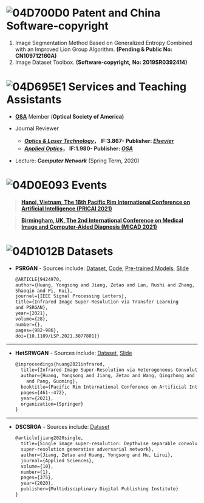


# ![04D700D0](https://user-images.githubusercontent.com/23012102/161746152-f72c4147-6586-4b99-8d02-f4c761e7b620.png) Patent and China Software-copyright
1. Image Segmentation Method Based on Generalized Entropy Combined with an Improved Lion Group Algorithm. **(Pending & Public No: CN109712160A)**
2. Image Dataset Toolbox. **(Software-copyright,** **No: 2019SR0392414)**

# ![04D695E1](https://user-images.githubusercontent.com/23012102/161746081-23a293be-c2b0-4b21-9d5d-8b0bcfbdc882.png) Services and Teaching Assistants
- [**OSA**](https://www.optica.org/en-us/home/) Member (**Optical Society of America)**
- Journal Reviewer
    - ***[Optics & Laser Technology](https://www.journals.elsevier.com/optics-and-laser-technology)*，  IF:3.867- Publisher: *[Elsevier](https://www.elsevier.com/)***
    - ***[Applied Optics](https://www.osapublishing.org/ao/home.cfm)*，   IF:1.980- Publisher: *[OSA](https://www.optica.org/en-us/home/)***

- Lecture: ***Computer Network*** (Spring Term, 2020)

# ![04D0E093](https://user-images.githubusercontent.com/23012102/161745157-4237d59b-822a-42bd-aa6c-9f7b21cb7566.png) Events

> [**Hanoi, Vietnam, The 18th Pacific Rim International Conference on Artificial Intelligence (PRICAI 2021)**](https://www.pricai.org/2021/)                  

> [**Birmingham, UK, The 2nd International Conference on Medical Image and Computer-Aided Diagnosis (MICAD 2021)**](http://www.micad.org/#) 



# ![04D1012B](https://user-images.githubusercontent.com/23012102/161745176-20a41d63-3073-4c72-b7e2-f7fac6a12bc9.png) Datasets

- **PSRGAN**  - Sources include: [Dataset](https://doi.org/10.6084/m9.figshare.13359632.v2), [Code](https://github.com/yongsongH/Infrared-Image_PSRGAN), [Pre-trained Models](https://figshare.com/articles/dataset/Pre-trained_models/16591973), [Slide](https://github.com/yongsongH/academic_poster/blob/main/PSRGAN_Presentations.pdf) 

    
    ```latex
    @ARTICLE{9424970, 
    author={Huang, Yongsong and Jiang, Zetao and Lan, Rushi and Zhang, 
    Shaoqin and Pi, Kui}, 
    journal={IEEE Signal Processing Letters}, 
    title={Infrared Image Super-Resolution via Transfer Learning 
    and PSRGAN}, 
    year={2021}, 
    volume={28}, 
    number={}, 
    pages={982-986}, 
    doi={10.1109/LSP.2021.3077801}}
    ```
    
  
 ---    
- **HetSRWGAN** - Sources include:  [Dataset](https://doi.org/10.6084/m9.figshare.9862184.v3), [Slide](https://github.com/yongsongH/academic_poster/blob/main/PRICAI_Oral_1110.pdf)
    
    ```latex
    @inproceedings{huang2021infrared,
      title={Infrared Image Super-Resolution via Heterogeneous Convolutional WGAN},
      author={Huang, Yongsong and Jiang, Zetao and Wang, Qingzhong and Jiang, Qi 
    	and Pang, Guoming},
      booktitle={Pacific Rim International Conference on Artificial Intelligence},
      pages={461--472},
      year={2021},
      organization={Springer}
    }
    ```
    
   
 ---   
- **DSCSRGA** - Sources include: [Dataset](https://doi.org/10.6084/m9.figshare.9785438.v2) 
    
    ```latex
    @article{jiang2020single,
      title={Single image super-resolution: Depthwise separable convolution 
      super-resolution generative adversarial network},
      author={Jiang, Zetao and Huang, Yongsong and Hu, Lirui},
      journal={Applied Sciences},
      volume={10},
      number={1},
      pages={375},
      year={2020},
      publisher={Multidisciplinary Digital Publishing Institute}
    }
    ```
    
   
    
